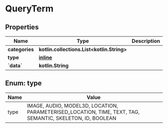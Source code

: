 
# QueryTerm

## Properties
Name | Type | Description | Notes
------------ | ------------- | ------------- | -------------
**categories** | **kotlin.collections.List&lt;kotlin.String&gt;** |  | 
**type** | [**inline**](#Type) |  | 
**&#x60;data&#x60;** | **kotlin.String** |  | 


<a name="Type"></a>
## Enum: type
Name | Value
---- | -----
type | IMAGE, AUDIO, MODEL3D, LOCATION, PARAMETERISED_LOCATION, TIME, TEXT, TAG, SEMANTIC, SKELETON, ID, BOOLEAN



